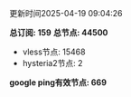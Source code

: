 更新时间2025-04-19 09:04:26

**总订阅: 159**
**总节点: 44500**
- vless节点: 15468
- hysteria2节点: 2

**google ping有效节点: 669**

